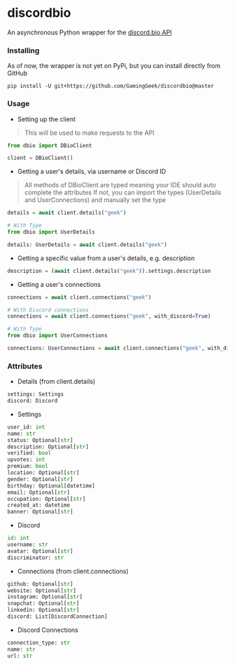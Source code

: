 # discordbio

An asynchronous Python wrapper for the [discord.bio API](https://api.discord.bio/v1)

### Installing

As of now, the wrapper is not yet on PyPi, but you can install directly from GitHub

```
pip install -U git+https://github.com/GamingGeek/discordbio@master
```

### Usage

* Setting up the client
> This will be used to make requests to the API

```py
from dbio import DBioClient

client = DBioClient()
```

* Getting a user's details, via username or Discord ID
> All methods of DBioClient are typed meaning your IDE should auto complete the attributes
> If not, you can import the types (UserDetails and UserConnections) and manually set the type

```py
details = await client.details("geek")

# With Type
from dbio import UserDetails

details: UserDetails = await client.details("geek")
```

* Getting a specific value from a user's details, e.g. description

```py
description = (await client.details("geek")).settings.description
```

* Getting a user's connections

```py
connections = await client.connections("geek")

# With Discord connections
connections = await client.connections("geek", with_discord=True)

# With Type
from dbio import UserConnections

connections: UserConnections = await client.connections("geek", with_discord=True)
```

### Attributes

* Details (from client.details)
```py
settings: Settings
discord: Discord
```

* Settings
```py
user_id: int
name: str
status: Optional[str]
description: Optional[str]
verified: bool
upvotes: int
premium: bool
location: Optional[str]
gender: Optional[str]
birthday: Optional[datetime]
email: Optional[str]
occupation: Optional[str]
created_at: datetime
banner: Optional[str]
```

* Discord
```py
id: int
username: str
avatar: Optional[str]
discriminator: str
```

* Connections (from client.connections)
```py
github: Optional[str]
website: Optional[str]
instagram: Optional[str]
snapchat: Optional[str]
linkedin: Optional[str]
discord: List[DiscordConnection]
```

* Discord Connections
```py
connection_type: str
name: str
url: str
```
